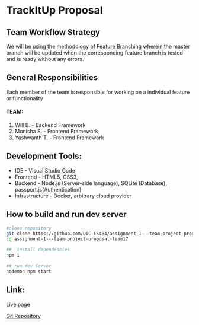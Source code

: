 # TrackItUp Proposal

## Team Workflow Strategy

We will be using the methodology of Feature Branching wherein the master branch will be updated when the corresponding feature branch is tested and is ready without any errors.

## General Responsibilities


Each member of the team is responsible for working on a individual feature or functionality

#### **TEAM:**
1. Will B. - Backend Framework
2. Monisha S. - Frontend Framework
3. Yashwanth T. - Frontend Framework

## Development Tools:
* IDE - Visual Studio Code
* Frontend - HTML5, CSS3,
* Backend - Node.js (Server-side language), SQLite (Database), passport.js(Authentication)
* Infrastructure - Docker, arbitrary cloud provider


## How to build and run dev server
```bash
#clone repository
git clone https://github.com/UIC-CS484/assignment-1---team-project-proposal-team17.git
cd assignment-1---team-project-proposal-team17

##  install dependencies
npm i

## run dev Server
nodemon npm start
```



## Link:
[Live page](https://uic-cs484.github.io/assignment-1---team-project-proposal-team17/proposal.html)

[Git Repository](https://github.com/UIC-CS484/assignment-1---team-project-proposal-team17)
